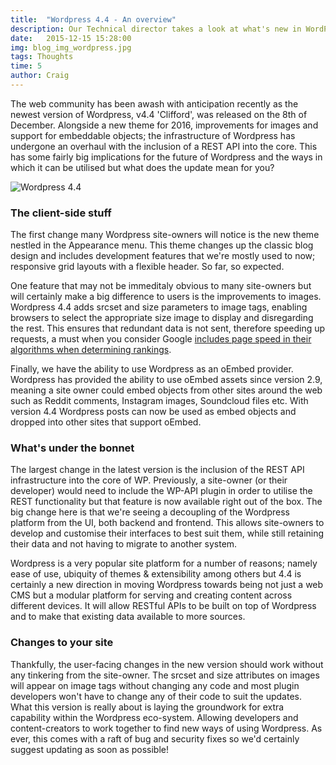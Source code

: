 ```yaml
---
title:  "Wordpress 4.4 - An overview"
description: Our Technical director takes a look at what's new in WordPress 4.4
date:   2015-12-15 15:28:00
img: blog_img_wordpress.jpg
tags: Thoughts
time: 5
author: Craig
---
```


The web community has been awash with anticipation recently as the newest version of Wordpress, v4.4 'Clifford', was released on the 8th of December. Alongside a new theme for 2016, improvements for images and support for embeddable objects; the infrastructure of Wordpress has undergone an overhaul with the inclusion of a REST API into the core. This has some fairly big implications for the future of Wordpress and the ways in which it can be utilised but what does the update mean for you?

![Wordpress 4.4](/img/wordpress-bg-medblue.png)

### The client-side stuff

The first change many Wordpress site-owners will notice is the new theme nestled in the Appearance menu. This theme changes up the classic blog design and includes development features that we're mostly used to now; responsive grid layouts with a flexible header. So far, so expected.

One feature that may not be immeditaly obvious to many site-owners but will certainly make a big difference to users is the improvements to images. Wordpress 4.4 adds srcset and size parameters to image tags, enabling browsers to select the appropriate size image to display and disregarding the rest. This ensures that redundant data is not sent, therefore speeding up requests, a must when you consider Google [includes page speed in their algorithms when determining rankings](https://moz.com/learn/seo/page-speed).

Finally, we have the ability to use Wordpress as an oEmbed provider. Wordpress has provided the ability to use oEmbed assets since version 2.9, meaning a site owner could embed objects from other sites around the web such as Reddit comments, Instagram images, Soundcloud files etc. With version 4.4 Wordpress posts can now be used as embed objects and dropped into other sites that support oEmbed.

### What's under the bonnet

The largest change in the latest version is the inclusion of the REST API infrastructure into the core of WP. Previously, a site-owner (or their developer) would need to include the WP-API plugin in order to utilise the REST functionality but that feature is now available right out of the box. The big change here is that we're seeing a decoupling of the Wordpress platform from the UI, both backend and frontend. This allows site-owners to develop and customise their interfaces to best suit them, while still retaining their data and not having to migrate to another system.

Wordpress is a very popular site platform for a number of reasons; namely ease of use, ubiquity of themes & extensibility among others but 4.4 is certainly a new direction in moving Wordpress towards being not just a web CMS but a modular platform for serving and creating content across different devices. It will allow RESTful APIs to be built on top of Wordpress and to make that existing data available to more sources.

### Changes to your site

Thankfully, the user-facing changes in the new version should work without any tinkering from the site-owner. The srcset and size attributes on images will appear on image tags without changing any code and most plugin developers won't have to change any of their code to suit the updates. What this version is really about is laying the groundwork for extra capability within the Wordpress eco-system. Allowing developers and content-creators to work together to find new ways of using Wordpress. As ever, this comes with a raft of bug and security fixes so we'd certainly suggest updating as soon as possible!